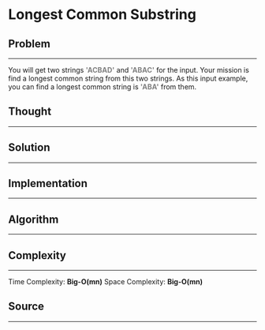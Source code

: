 # Longest Common Substring

## Problem
---
You will get two strings <font color="gray">__'ACBAD'__</font> and <font color="gray">__'ABAC'__</font> for the input. Your mission is find a longest common string from this two strings.
As this input example, you can find a longest common string is <font color="gray">__'ABA'__</font> from them.

## Thought
---

## Solution
---

## Implementation
---

## Algorithm
---

## Complexity
---
Time Complexity: __Big-O(mn)__
Space Complexity: __Big-O(mn)__

## Source
---
```python
```

